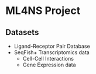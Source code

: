 # ML4NS Project


## Datasets

- Ligand-Receptor Pair Database
- SeqFish+ Transcriptomics data
    - Cell-Cell Interactions
    - Gene Expression data


